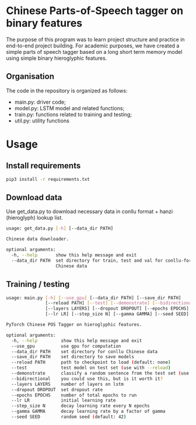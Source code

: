 # Chinese Parts-of-Speech tagger on binary features

The purpose of this program was to learn project structure and practice in end-to-end project building. For academic purposes, we have created a simple parts of speech tagger based on a long short term memory model using simple binary hieroglyphic features.

## Organisation
The code in the repository is organized as follows:
  - main.py: driver code;
  - model.py: LSTM model and related functions;
  - train.py: functions related to training and testing;
  - util.py: utility functions

# Usage

## Install requirements
```bash
pip3 install -r requirements.txt

```

## Download data
Use get_data.py to download necessary data in conllu format + hanzi (hieroglyph) lookup list.

```bash
usage: get_data.py [-h] [--data_dir PATH]

Chinese data downloader.

optional arguments:
  -h, --help       show this help message and exit
  --data_dir PATH  set directory for train, test and val for conllu-formated
                   Chinese data

```
## Training / testing
```bash
usage: main.py [-h] [--use_gpu] [--data_dir PATH] [--save_dir PATH]
               [--reload PATH] [--test] [--demonstrate] [--bidirectional]
               [--layers LAYERS] [--dropout DROPOUT] [--epochs EPOCHS]
               [--lr LR] [--step_size N] [--gamma GAMMA] [--seed SEED]

PyTorch Chinese POS Tagger on hieroglyphic features.

optional arguments:
  -h, --help         show this help message and exit
  --use_gpu          use gpu for computation
  --data_dir PATH    set directory for conllu Chinese data
  --save_dir PATH    set directory to save models
  --reload PATH      path to checkpoint to load (default: none)
  --test             test model on test set (use with --reload)
  --demonstrate      classify a random sentence from the test set (use with --reload instead of --test)
  --bidirectional    you could use this, but is it worth it?
  --layers LAYERS    number of layers on lstm
  --dropout DROPOUT  set dropout rate
  --epochs EPOCHS    number of total epochs to run
  --lr LR            initial learning rate
  --step_size N      decay learning rate every N epochs
  --gamma GAMMA      decay learning rate by a factor of gamma
  --seed SEED        random seed (default: 42)

```
